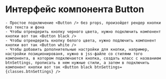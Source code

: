 # Интерфейс компонента Button
    - Простое подключение <Button /> без props, произойдет рендер кнопки без текста и фона
    - Чтобы отрендерить кнопку черного цвета, нужно подключить компонент кнопки вот так <Button black />
    - Чтобы отрендерить кнопку белого цвета, нужно подлючить компонент кнопки вот так <Button white />
    - Чтобы добавить дополнительные настройки для кнопки, например, настройки позиционированя, нужно в jss-файле со стилями того компонента, в котором подключается кнопка, создать класс с названием btnSettings, прописать в нем нужные стили, а затем в подключить компонент кнопки вот так <Button black btnSettings={classes.btnSettings} />
